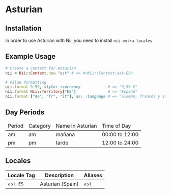 <!-- This file has been generated. Source: src/docs/languages/_template.md.erb -->

# Asturian

## Installation

In order to use Asturian with Nii, you need to install `nii-extra-locales`.

## Example Usage

``` ruby
# Create a context for Asturian
nii = Nii::Context.new "ast" # => #<Nii::Context:ast-ES>

# Value formatting
nii.format 9.99, style: :currency            # => "9,99 €"
nii.format Nii::Territory["ES"]              # => "España"
nii.format ["de", "fr", "it"], as: :language # => "alemán, francés y italianu"
```

## Day Periods


<table>
  <thead>
    <tr>
      <td>Period</td>
      <td>Category</td>
      <td>Name in Asturian</td>
      <td>Time of Day</td>
    </tr>
  </thead>
  <tbody>
    <tr>
      <td>am</td>
      <td>am</td>
      <td>mañana</td>
      <td>00:00 to 12:00</td>
    </tr>
    <tr>
      <td>pm</td>
      <td>pm</td>
      <td>tarde</td>
      <td>12:00 to 24:00</td>
    </tr>
  </tbody>
</table>



## Locales

<table>
  <thead>
    <tr>
      <th>Locale Tag</th>
      <th>Description</th>
      <th>Aliases</th>
    </tr>
  </thead>
  <tbody>
    <tr>
      <td><code>ast-ES</code></td>
      <td>Asturian (Spain)</td>
      <td><code>ast</code></td>
    </tr>
  </tbody>
</table>

